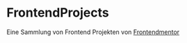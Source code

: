 # FrontendProjects

Eine Sammlung von Frontend Projekten von [Frontendmentor](https://www.frontendmentor.io/)
